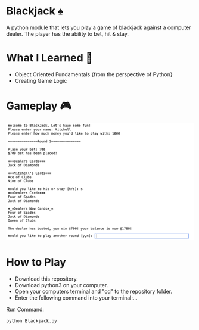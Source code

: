 # Blackjack :spades:

A python module that lets you play a game of blackjack against a computer dealer. The player has the ability to bet, hit & stay.

# What I Learned :notebook:

* Object Oriented Fundamentals {from the perspective of Python}
* Creating Game Logic

# Gameplay :video_game:

![hi](https://github.com/MED-1996/Blackjack/blob/main/Blackjack_Gameplay.png)

# How to Play

* Download this repository.
* Download python3 on your computer.
* Open your computers terminal and "cd" to the repository folder.
* Enter the following command into your terminal:...

Run Command:

	python Blackjack.py
